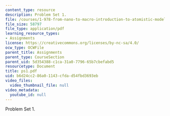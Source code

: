 ```yaml
---
content_type: resource
description: Problem Set 1.
file: /courses/1-978-from-nano-to-macro-introduction-to-atomistic-modeling-techniques-january-iap-2007/b6d24cc286a01143cfdad54fbd3693eb_ps1.pdf
file_size: 58797
file_type: application/pdf
learning_resource_types:
- Assignments
license: https://creativecommons.org/licenses/by-nc-sa/4.0/
ocw_type: OCWFile
parent_title: Assignments
parent_type: CourseSection
parent_uid: 5d354388-c1ca-31a0-7796-65b7cbefabd5
resourcetype: Document
title: ps1.pdf
uid: b6d24cc2-86a0-1143-cfda-d54fbd3693eb
video_files:
  video_thumbnail_file: null
video_metadata:
  youtube_id: null
---
```

Problem Set 1.